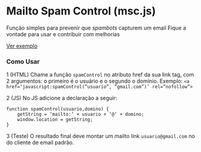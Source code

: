 #  Mailto Spam Control (msc.js)

Função simples para prevenir que _spambots_ capturem um email
Fique a vontade para usar e contribuir com melhorias

[Ver exemplo](http://avelarfortunato.com/mailto-spam-control/mailto-spam-control.html)

### Como Usar
1 (HTML) Chame a função `spamControl` no atributo href da sua link tag, com 2 argumentos: o primeiro é o usuário e o segundo o dominio. Exemplo:
`<a href=‘javascript:spamControl(“usuario”, “gmail.com”)’ rel=“nofollow”>`

2 (JS) No JS adicione a declaração a seguir:
```
function spamControl(usuario,domino) {
	getString = ‘mailto:’ + usuario + ‘@‘ + domino;
	window.location = getString;
}
```

3 (Teste) O resultado final deve montar um mailto link `usuario@gmail.com` no do cliente de email padrão.